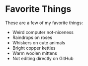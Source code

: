 # Favorite Things

These are a few of my favorite things:

- Weird computer not-niceness
- Raindrops on roses
- Whiskers on cute animals
- Bright copper kettles
- Warm woolen mittens
- Not editing directly on GitHub
